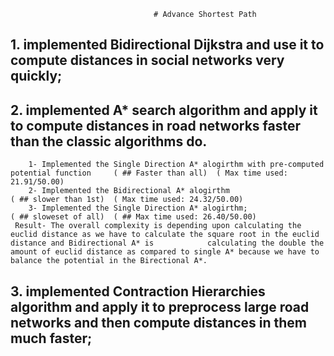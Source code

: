                                     # Advance Shortest Path
 ## 1. implemented Bidirectional Dijkstra and use it to compute distances in social networks very quickly;
 
 ## 2. implemented A* search algorithm and apply it to compute distances in road networks faster than the classic algorithms do.
        1- Implemented the Single Direction A* alogirthm with pre-computed potential function     ( ## Faster than all)  ( Max time used: 21.91/50.00) 
        2- Implemented the Bidirectional A* alogirthm                                             ( ## slower than 1st)  ( Max time used: 24.32/50.00)
        3- Implemented the Single Direction A* alogirthm;                                         ( ## sloweset of all)  ( ## Max time used: 26.40/50.00) 
     Result- The overall complexity is depending upon calculating the euclid distance as we have to calculate the square root in the euclid distance and Bidirectional A* is            calculating the double the amount of euclid distance as compared to single A* because we have to balance the potential in the Birectional A*.
       
 ## 3. implemented Contraction Hierarchies algorithm and apply it to preprocess large road networks and then compute distances in them much faster;

 
